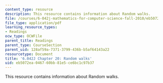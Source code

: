 ```yaml
---
content_type: resource
description: This resource contains information about Random walks.
file: /courses/6-042j-mathematics-for-computer-science-fall-2010/eb5072ea046760bb81e5ce6bc1c97b37_MIT6_042JF10_chap20.pdf
file_type: application/pdf
learning_resource_types:
- Readings
ocw_type: OCWFile
parent_title: Readings
parent_type: CourseSection
parent_uid: 128af59a-7371-3799-436b-b5af64143a22
resourcetype: Document
title: '6.042J Chapter 20: Random walks'
uid: eb5072ea-0467-60bb-81e5-ce6bc1c97b37
---
```

This resource contains information about Random walks.

